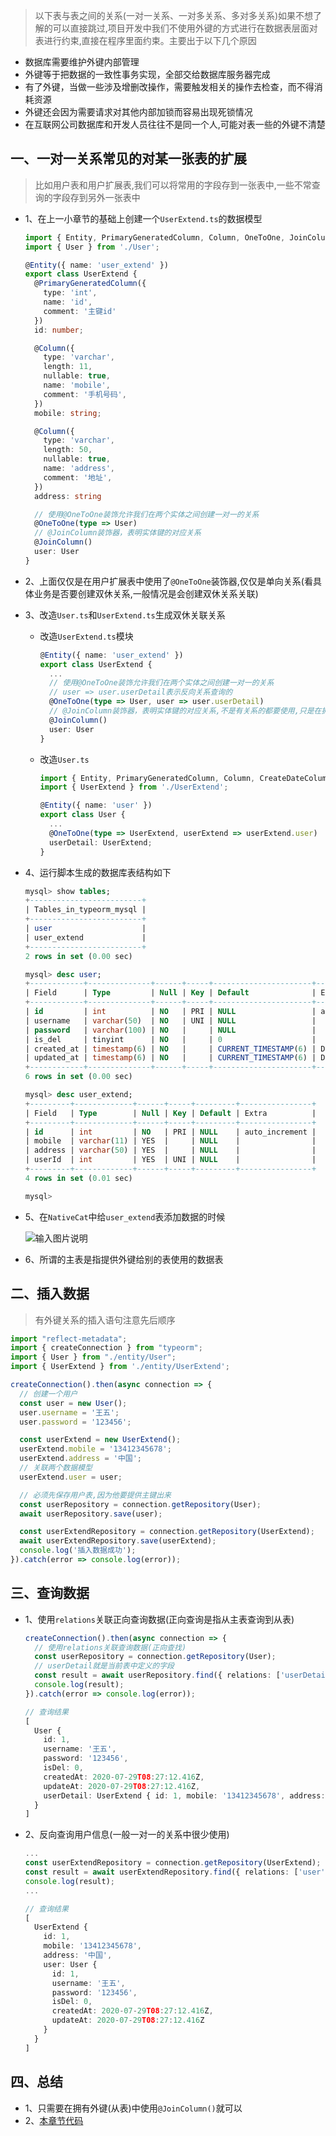 
> 以下表与表之间的关系(一对一关系、一对多关系、多对多关系)如果不想了解的可以直接跳过,项目开发中我们不使用外键的方式进行在数据表层面对表进行约束,直接在程序里面约束。主要出于以下几个原因

* 数据库需要维护外键内部管理
* 外键等于把数据的一致性事务实现，全部交给数据库服务器完成
* 有了外键，当做一些涉及增删改操作，需要触发相关的操作去检查，而不得消耗资源
* 外键还会因为需要请求对其他内部加锁而容易出现死锁情况
* 在互联网公司数据库和开发人员往往不是同一个人,可能对表一些的外键不清楚

## 一、一对一关系常见的对某一张表的扩展
> 比如用户表和用户扩展表,我们可以将常用的字段存到一张表中,一些不常查询的字段存到另外一张表中

* 1、在上一小章节的基础上创建一个`UserExtend.ts`的数据模型

  ```ts
  import { Entity, PrimaryGeneratedColumn, Column, OneToOne, JoinColumn } from 'typeorm';
  import { User } from './User';

  @Entity({ name: 'user_extend' })
  export class UserExtend {
    @PrimaryGeneratedColumn({
      type: 'int',
      name: 'id',
      comment: '主键id'
    })
    id: number;

    @Column({
      type: 'varchar',
      length: 11,
      nullable: true,
      name: 'mobile',
      comment: '手机号码',
    })
    mobile: string;

    @Column({
      type: 'varchar',
      length: 50,
      nullable: true,
      name: 'address',
      comment: '地址',
    })
    address: string

    // 使用@OneToOne装饰允许我们在两个实体之间创建一对一的关系
    @OneToOne(type => User)
    // @JoinColumn装饰器，表明实体键的对应关系
    @JoinColumn()
    user: User
  }
  ```

* 2、上面仅仅是在用户扩展表中使用了`@OneToOne`装饰器,仅仅是单向关系(看具体业务是否要创建双休关系,一般情况是会创建双休关系关联)
* 3、改造`User.ts`和`UserExtend.ts`生成双休关联关系

  * 改造`UserExtend.ts`模块

    ```ts
    @Entity({ name: 'user_extend' })
    export class UserExtend {
      ...
      // 使用@OneToOne装饰允许我们在两个实体之间创建一对一的关系
      // user => user.userDetail表示反向关系查询的
      @OneToOne(type => User, user => user.userDetail)
      // @JoinColumn装饰器，表明实体键的对应关系,不是有关系的都要使用,只是在拥有外键约束的这张表的数据模型中使用
      @JoinColumn()
      user: User
    }
    ```

  * 改造`User.ts`

    ```ts
    import { Entity, PrimaryGeneratedColumn, Column, CreateDateColumn, UpdateDateColumn, OneToOne } from "typeorm";
    import { UserExtend } from './UserExtend';

    @Entity({ name: 'user' })
    export class User {
      ...
      @OneToOne(type => UserExtend, userExtend => userExtend.user)
      userDetail: UserExtend;
    }
    ``` 

* 4、运行脚本生成的数据库表结构如下

  ```sql
  mysql> show tables;
  +-------------------------+
  | Tables_in_typeorm_mysql |
  +-------------------------+
  | user                    |
  | user_extend             |
  +-------------------------+
  2 rows in set (0.00 sec)

  mysql> desc user;
  +------------+--------------+------+-----+----------------------+-------------------+
  | Field      | Type         | Null | Key | Default              | Extra             |
  +------------+--------------+------+-----+----------------------+-------------------+
  | id         | int          | NO   | PRI | NULL                 | auto_increment    |
  | username   | varchar(50)  | NO   | UNI | NULL                 |                   |
  | password   | varchar(100) | NO   |     | NULL                 |                   |
  | is_del     | tinyint      | NO   |     | 0                    |                   |
  | created_at | timestamp(6) | NO   |     | CURRENT_TIMESTAMP(6) | DEFAULT_GENERATED |
  | updated_at | timestamp(6) | NO   |     | CURRENT_TIMESTAMP(6) | DEFAULT_GENERATED |
  +------------+--------------+------+-----+----------------------+-------------------+
  6 rows in set (0.00 sec)

  mysql> desc user_extend;
  +---------+-------------+------+-----+---------+----------------+
  | Field   | Type        | Null | Key | Default | Extra          |
  +---------+-------------+------+-----+---------+----------------+
  | id      | int         | NO   | PRI | NULL    | auto_increment |
  | mobile  | varchar(11) | YES  |     | NULL    |                |
  | address | varchar(50) | YES  |     | NULL    |                |
  | userId  | int         | YES  | UNI | NULL    |                |
  +---------+-------------+------+-----+---------+----------------+
  4 rows in set (0.01 sec)

  mysql>
  ```

* 5、在`NativeCat`中给`user_extend`表添加数据的时候

  ![输入图片说明](https://images.gitee.com/uploads/images/2020/0904/163935_c7eb83bb_1808543.png "01.png")

* 6、所谓的主表是指提供外键给别的表使用的数据表

## 二、插入数据
> 有外键关系的插入语句注意先后顺序

```ts
import "reflect-metadata";
import { createConnection } from "typeorm";
import { User } from "./entity/User";
import { UserExtend } from './entity/UserExtend';

createConnection().then(async connection => {
  // 创建一个用户
  const user = new User();
  user.username = '王五';
  user.password = '123456';

  const userExtend = new UserExtend();
  userExtend.mobile = '13412345678';
  userExtend.address = '中国';
  // 关联两个数据模型
  userExtend.user = user;

  // 必须先保存用户表,因为他要提供主键出来
  const userRepository = connection.getRepository(User);
  await userRepository.save(user);

  const userExtendRepository = connection.getRepository(UserExtend);
  await userExtendRepository.save(userExtend);
  console.log('插入数据成功');
}).catch(error => console.log(error));
```

## 三、查询数据

* 1、使用`relations`关联正向查询数据(正向查询是指从主表查询到从表)

  ```ts
  createConnection().then(async connection => {
    // 使用relations关联查询数据(正向查找)
    const userRepository = connection.getRepository(User);
    // userDetail就是当前表中定义的字段
    const result = await userRepository.find({ relations: ['userDetail'] })
    console.log(result);
  }).catch(error => console.log(error));
  ```

  ```ts
  // 查询结果
  [
    User {
      id: 1,
      username: '王五',
      password: '123456',
      isDel: 0,
      createdAt: 2020-07-29T08:27:12.416Z,
      updateAt: 2020-07-29T08:27:12.416Z,
      userDetail: UserExtend { id: 1, mobile: '13412345678', address: '中国' }
    }
  ]
  ```

* 2、反向查询用户信息(一般一对一的关系中很少使用)

  ```ts
  ...
  const userExtendRepository = connection.getRepository(UserExtend);
  const result = await userExtendRepository.find({ relations: ['user'] });
  console.log(result);
  ...
  ```

  ```ts
  // 查询结果
  [
    UserExtend {
      id: 1,
      mobile: '13412345678',
      address: '中国',
      user: User {
        id: 1,
        username: '王五',
        password: '123456',
        isDel: 0,
        createdAt: 2020-07-29T08:27:12.416Z,
        updateAt: 2020-07-29T08:27:12.416Z
      }
    }
  ]
  ```

## 四、总结
* 1、只需要在拥有外键(从表)中使用`@JoinColumn()`就可以
* 2、[本章节代码](https://github.com/kuangshp/nest-book-code/tree/12.one2one)
